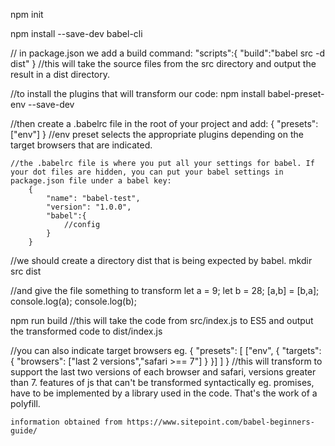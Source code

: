 npm init

npm install --save-dev babel-cli


// in package.json we add a build command:
    "scripts":{
        "build":"babel src -d dist"
    }
    //this will take the source files from the src directory and output the result in a dist directory.


//to install the plugins that will transform our code:
    npm install babel-preset-env --save-dev


//then create a .babelrc file in the root of your project and add:
    {
        "presets": ["env"]
    }
    //env preset selects the appropriate plugins depending on the target browsers that are indicated.
    
    //the .babelrc file is where you put all your settings for babel. If your dot files are hidden, you can put your babel settings in package.json file under a babel key:
        {
            "name": "babel-test",
            "version": "1.0.0",
            "babel":{
                //config
            }
        }



//we should create a directory dist that is being expected by babel.
mkdir src dist  


//and give the file something to transform
let a = 9;
let b = 28;
[a,b] = [b,a];
console.log(a);
console.log(b);


npm run build
    //this will take the code from src/index.js to ES5 and output the transformed code to dist/index.js




//you can also indicate target browsers eg.
    {
        "presets": [
            ["env", {
                    "targets": {
                        "browsers": ["last 2 versions","safari >== 7"]
                    }
                }]
        ]
    }
    //this will transform to support the last two versions of each browser and safari, versions greater than 7.
features of js that can't be transformed syntactically eg. promises, have to be implemented by a library used in the code. That's the work of a polyfill.


    information obtained from https://www.sitepoint.com/babel-beginners-guide/